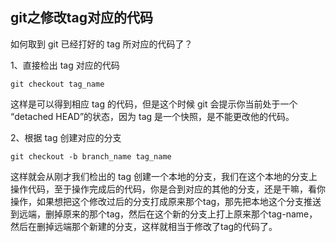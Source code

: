 ## git之修改tag对应的代码

如何取到 git 已经打好的 tag 所对应的代码了？

1、直接检出 tag 对应的代码

```
git checkout tag_name
```
这样是可以得到相应 tag 的代码，但是这个时候 git 会提示你当前处于一个 “detached HEAD”的状态，因为 tag 是一个快照，是不能更改他的代码。

2、根据 tag 创建对应的分支

```
git checkout -b branch_name tag_name
```
这样就会从刚才我们检出的 tag 创建一个本地的分支，我们在这个本地的分支上操作代码，至于操作完成后的代码，你是合到对应的其他的分支，还是干嘛，看你操作，如果想把这个修改过后的分支打成原来那个tag，那先把本地这个分支推送到远端，删掉原来的那个tag，然后在这个新的分支上打上原来那个tag-name，然后在删掉远端那个新建的分支，这样就相当于修改了tag的代码了。
